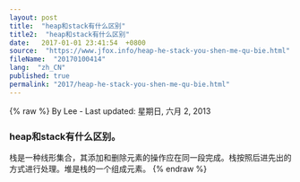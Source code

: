 ```yaml
---
layout: post
title:  "heap和stack有什么区别"
title2:  "heap和stack有什么区别"
date:   2017-01-01 23:41:54  +0800
source:  "https://www.jfox.info/heap-he-stack-you-shen-me-qu-bie.html"
fileName:  "20170100414"
lang:  "zh_CN"
published: true
permalink: "2017/heap-he-stack-you-shen-me-qu-bie.html"
---
```

{% raw %}
By Lee - Last updated: 星期日, 六月 2, 2013

### heap和stack有什么区别。

栈是一种线形集合，其添加和删除元素的操作应在同一段完成。栈按照后进先出的方式进行处理。堆是栈的一个组成元素。
{% endraw %}